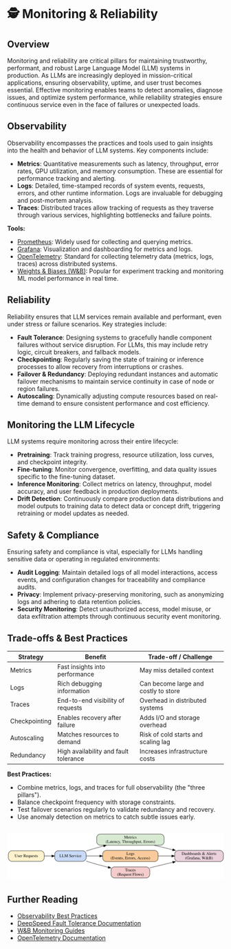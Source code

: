 

# 🕵️ Monitoring & Reliability

## Overview

Monitoring and reliability are critical pillars for maintaining trustworthy, performant, and robust Large Language Model (LLM) systems in production. As LLMs are increasingly deployed in mission-critical applications, ensuring observability, uptime, and user trust becomes essential. Effective monitoring enables teams to detect anomalies, diagnose issues, and optimize system performance, while reliability strategies ensure continuous service even in the face of failures or unexpected loads.

## Observability

Observability encompasses the practices and tools used to gain insights into the health and behavior of LLM systems. Key components include:

- **Metrics**: Quantitative measurements such as latency, throughput, error rates, GPU utilization, and memory consumption. These are essential for performance tracking and alerting.
- **Logs**: Detailed, time-stamped records of system events, requests, errors, and other runtime information. Logs are invaluable for debugging and post-mortem analysis.
- **Traces**: Distributed traces allow tracking of requests as they traverse through various services, highlighting bottlenecks and failure points.

**Tools:**
- [Prometheus](https://prometheus.io/): Widely used for collecting and querying metrics.
- [Grafana](https://grafana.com/): Visualization and dashboarding for metrics and logs.
- [OpenTelemetry](https://opentelemetry.io/): Standard for collecting telemetry data (metrics, logs, traces) across distributed systems.
- [Weights & Biases (W&B)](https://wandb.ai/site): Popular for experiment tracking and monitoring ML model performance in real time.

## Reliability

Reliability ensures that LLM services remain available and performant, even under stress or failure scenarios. Key strategies include:

- **Fault Tolerance**: Designing systems to gracefully handle component failures without service disruption. For LLMs, this may include retry logic, circuit breakers, and fallback models.
- **Checkpointing**: Regularly saving the state of training or inference processes to allow recovery from interruptions or crashes.
- **Failover & Redundancy**: Deploying redundant instances and automatic failover mechanisms to maintain service continuity in case of node or region failures.
- **Autoscaling**: Dynamically adjusting compute resources based on real-time demand to ensure consistent performance and cost efficiency.

## Monitoring the LLM Lifecycle

LLM systems require monitoring across their entire lifecycle:

- **Pretraining**: Track training progress, resource utilization, loss curves, and checkpoint integrity.
- **Fine-tuning**: Monitor convergence, overfitting, and data quality issues specific to the fine-tuning dataset.
- **Inference Monitoring**: Collect metrics on latency, throughput, model accuracy, and user feedback in production deployments.
- **Drift Detection**: Continuously compare production data distributions and model outputs to training data to detect data or concept drift, triggering retraining or model updates as needed.


## Safety & Compliance

Ensuring safety and compliance is vital, especially for LLMs handling sensitive data or operating in regulated environments:

- **Audit Logging**: Maintain detailed logs of all model interactions, access events, and configuration changes for traceability and compliance audits.
- **Privacy**: Implement privacy-preserving monitoring, such as anonymizing logs and adhering to data retention policies.
- **Security Monitoring**: Detect unauthorized access, model misuse, or data exfiltration attempts through continuous security event monitoring.

## Trade-offs & Best Practices

| Strategy          | Benefit                                | Trade-off / Challenge                |
|-------------------|----------------------------------------|---------------------------------------|
| Metrics           | Fast insights into performance         | May miss detailed context             |
| Logs              | Rich debugging information             | Can become large and costly to store  |
| Traces            | End-to-end visibility of requests      | Overhead in distributed systems       |
| Checkpointing     | Enables recovery after failure         | Adds I/O and storage overhead         |
| Autoscaling       | Matches resources to demand            | Risk of cold starts and scaling lag   |
| Redundancy        | High availability and fault tolerance  | Increases infrastructure costs        |

**Best Practices:**
- Combine metrics, logs, and traces for full observability (the "three pillars").
- Balance checkpoint frequency with storage constraints.
- Test failover scenarios regularly to validate redundancy and recovery.
- Use anomaly detection on metrics to catch subtle issues early.


## ![Monitoring Pipeline](../images/monitoring_pipeline.svg)

## Further Reading

- [Observability Best Practices](https://thenewstack.io/observability-best-practices-for-modern-applications/)
- [DeepSpeed Fault Tolerance Documentation](https://www.deepspeed.ai/tutorials/advanced-fault-tolerance/)
- [W&B Monitoring Guides](https://docs.wandb.ai/guides/track)
- [OpenTelemetry Documentation](https://opentelemetry.io/docs/)
